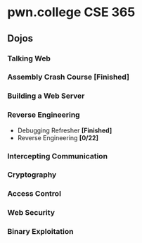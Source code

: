 # pwn.college CSE 365
## Dojos
### Talking Web
### Assembly Crash Course **[Finished]**

### Building a Web Server
### Reverse Engineering
- Debugging Refresher **[Finished]**
- Reverse Engineering **[0/22]**
### Intercepting Communication
### Cryptography

### Access Control

### Web Security

### Binary Exploitation

